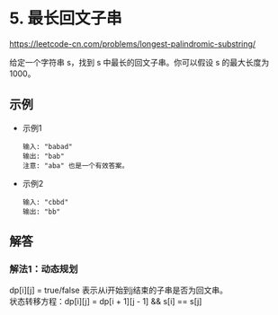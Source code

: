 # 5. 最长回文子串
https://leetcode-cn.com/problems/longest-palindromic-substring/

给定一个字符串 s，找到 s 中最长的回文子串。你可以假设 s 的最大长度为 1000。

## 示例
* 示例1
    ```
    输入: "babad"
    输出: "bab"
    注意: "aba" 也是一个有效答案。
    ```
* 示例2
    ```
    输入: "cbbd"
    输出: "bb"
    ```

## 解答
### 解法1：动态规划
dp[i][j] = true/false 表示从i开始到j结束的子串是否为回文串。\
状态转移方程：dp[i][j] = dp[i + 1][j - 1] && s[i] == s[j]